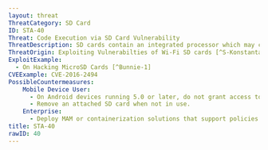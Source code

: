 ```yaml
---
layout: threat
ThreatCategory: SD Card
ID: STA-40
Threat: Code Execution via SD Card Vulnerability
ThreatDescription: SD cards contain an integrated processor which may contain vulnerabilities an attacker can exploit to achieve arbitrary code execution in the context of the SD card or the calling application.
ThreatOrigin: Exploiting Vulnerabilties of Wi-Fi SD cards [^S-Konstantaras-1]
ExploitExample:
  - On Hacking MicroSD Cards [^Bunnie-1]
CVEExample: CVE-2016-2494
PossibleCountermeasures:
    Mobile Device User:
      - On Android devices running 5.0 or later, do not grant access to the SD card to untrusted apps.
      - Remove an attached SD card when not in use.
    Enterprise:
      - Deploy MAM or containerization solutions that support policies that can restrict access to the SD card by untrusted apps.
title: STA-40
rawID: 40
---
```

